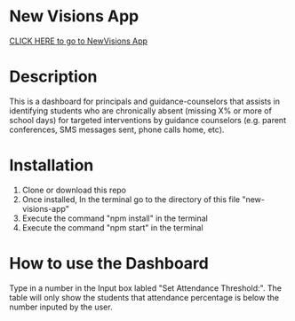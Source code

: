 # New Visions App  
[CLICK HERE to go to NewVisions App](https://new-visions-app.herokuapp.com)

# Description
This is a dashboard for principals and guidance-counselors  that assists in identifying students who are chronically
absent (missing X% or more of school days) for targeted interventions by guidance counselors
(e.g. parent conferences, SMS messages sent, phone calls home, etc).


# Installation
1. Clone or download this repo
2. Once installed, In the terminal go to the directory of this file "new-visions-app" 
3. Execute the command "npm install" in the terminal
4. Execute the command "npm start" in the terminal

# How to use the Dashboard
Type in a number in the Input box labled "Set Attendance Threshold:". The table will only show the students that  attendance percentage is below the number inputed by the user.

